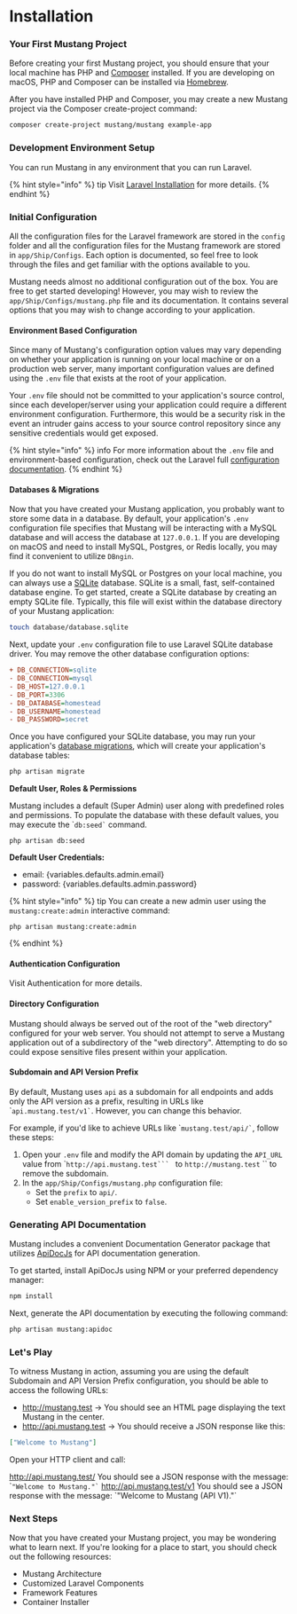 # Installation

### Your First Mustang Project

Before creating your first Mustang project, you should ensure that your local machine has PHP and [Composer](https://getcomposer.org/) installed. If you are developing on macOS, PHP and Composer can be installed via [Homebrew](https://brew.sh/).

After you have installed PHP and Composer, you may create a new Mustang project via the Composer create-project command:

```bash
composer create-project mustang/mustang example-app
```

### Development Environment Setup

You can run Mustang in any environment that you can run Laravel.

{% hint style="info" %}
tip Visit [Laravel Installation](https://laravel.com/docs/installation#laravel-and-docker) for more details.
{% endhint %}

### Initial Configuration

All the configuration files for the Laravel framework are stored in the `config` folder and all the configuration files for the Mustang framework are stored in `app/Ship/Configs`. Each option is documented, so feel free to look through the files and get familiar with the options available to you.

Mustang needs almost no additional configuration out of the box. You are free to get started developing! However, you may wish to review the `app/Ship/Configs/mustang.php` file and its documentation. It contains several options that you may wish to change according to your application.

#### Environment Based Configuration

Since many of Mustang's configuration option values may vary depending on whether your application is running on your local machine or on a production web server, many important configuration values are defined using the `.env` file that exists at the root of your application.

Your `.env` file should not be committed to your application's source control, since each developer/server using your application could require a different environment configuration. Furthermore, this would be a security risk in the event an intruder gains access to your source control repository since any sensitive credentials would get exposed.

{% hint style="info" %}
info For more information about the `.env` file and environment-based configuration, check out the Laravel full [configuration documentation](https://laravel.com/docs/configuration).
{% endhint %}

#### Databases & Migrations

Now that you have created your Mustang application, you probably want to store some data in a database. By default, your application's `.env` configuration file specifies that Mustang will be interacting with a MySQL database and will access the database at `127.0.0.1`. If you are developing on macOS and need to install MySQL, Postgres, or Redis locally, you may find it convenient to utilize `DBngin`.

If you do not want to install MySQL or Postgres on your local machine, you can always use a [SQLite](https://www.sqlite.org/index.html) database. SQLite is a small, fast, self-contained database engine. To get started, create a SQLite database by creating an empty SQLite file. Typically, this file will exist within the database directory of your Mustang application:

```sh
touch database/database.sqlite
```

Next, update your `.env` configuration file to use Laravel SQLite database driver. You may remove the other database configuration options:

```ini
+ DB_CONNECTION=sqlite
- DB_CONNECTION=mysql
- DB_HOST=127.0.0.1
- DB_PORT=3306
- DB_DATABASE=homestead
- DB_USERNAME=homestead
- DB_PASSWORD=secret
```

Once you have configured your SQLite database, you may run your application's [database migrations](https://laravel.com/docs/migrations), which will create your application's database tables:

```bash
php artisan migrate
```

**Default User, Roles & Permissions**

Mustang includes a default (Super Admin) user along with predefined roles and permissions. To populate the database with these default values, you may execute the \``` db:seed` `` command.

```
php artisan db:seed
```

**Default User Credentials:**

* email: {variables.defaults.admin.email}
* password: {variables.defaults.admin.password}

{% hint style="info" %}
tip You can create a new admin user using the `mustang:create:admin` interactive command:

```
php artisan mustang:create:admin
```
{% endhint %}

#### Authentication Configuration

Visit Authentication for more details.

#### Directory Configuration

Mustang should always be served out of the root of the "web directory" configured for your web server. You should not attempt to serve a Mustang application out of a subdirectory of the "web directory". Attempting to do so could expose sensitive files present within your application.

#### Subdomain and API Version Prefix <a href="#subdomain-and-api-version-prefix" id="subdomain-and-api-version-prefix"></a>

By default, Mustang uses `api` as a subdomain for all endpoints and adds only the API version as a prefix, resulting in URLs like \``` api.mustang.test/v1` ``. However, you can change this behavior.

For example, if you'd like to achieve URLs like \``` mustang.test/api/` ``, follow these steps:

1. Open your `.env` file and modify the API domain by updating the `API_URL` value from \``http://api.mustang.test``` ` to `http://mustang.test` `` to remove the subdomain.
2. In the `app/Ship/Configs/mustang.php` configuration file:
   * Set the `prefix` to `api/`.
   * Set `enable_version_prefix` to `false`.

### Generating API Documentation

Mustang includes a convenient Documentation Generator package that utilizes [ApiDocJs](https://apidocjs.com/) for API documentation generation.

To get started, install ApiDocJs using NPM or your preferred dependency manager:

```bash
npm install
```

Next, generate the API documentation by executing the following command:

```bash
php artisan mustang:apidoc
```

### Let's Play

To witness Mustang in action, assuming you are using the default Subdomain and API Version Prefix configuration, you should be able to access the following URLs:

* http://mustang.test -> You should see an HTML page displaying the text Mustang in the center.
* http://api.mustang.test -> You should receive a JSON response like this:

```json
["Welcome to Mustang"]
```

Open your HTTP client and call:

http://api.mustang.test/ You should see a JSON response with the message: \``` "Welcome to Mustang."` `` http://api.mustang.test/v1 You should see a JSON response with the message: \`"Welcome to Mustang (API V1)."\`

### Next Steps <a href="#next-steps" id="next-steps"></a>

Now that you have created your Mustang project, you may be wondering what to learn next. If you're looking for a place to start, you should check out the following resources:

* Mustang Architecture
* Customized Laravel Components
* Framework Features
* Container Installer
